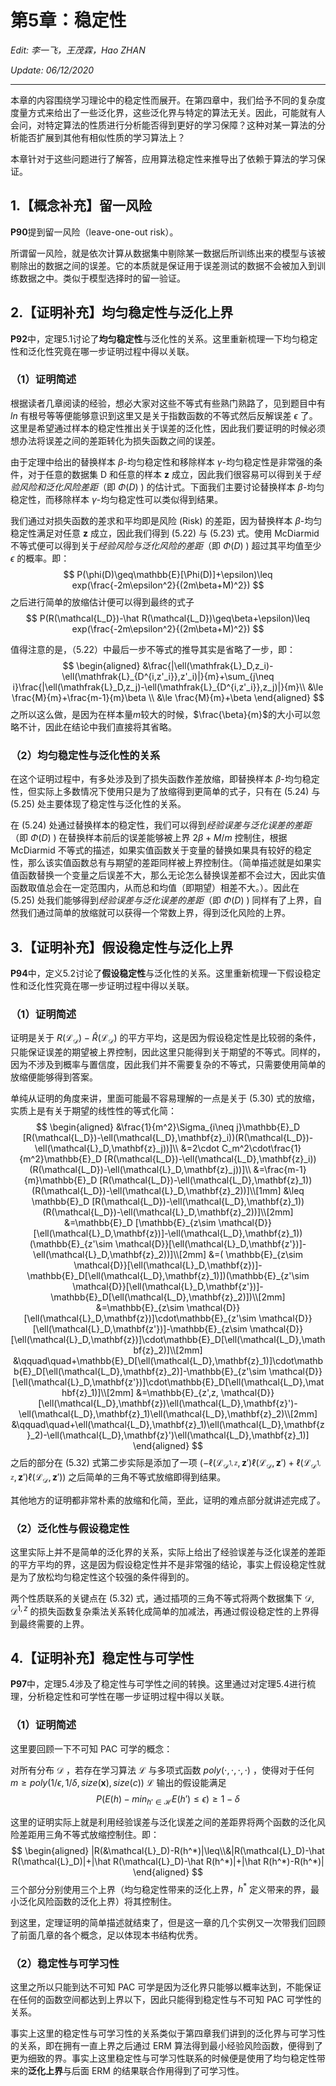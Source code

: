 # 第5章：稳定性

*Edit: 李一飞，王茂霖，Hao ZHAN*

*Update: 06/12/2020*

---

本章的内容围绕学习理论中的稳定性而展开。在第四章中，我们给予不同的复杂度度量方式来给出了一些泛化界，这些泛化界与特定的算法无关。因此，可能就有人会问，对特定算法的性质进行分析能否得到更好的学习保障？这种对某一算法的分析能否扩展到其他有相似性质的学习算法上？

本章针对于这些问题进行了解答，应用算法稳定性来推导出了依赖于算法的学习保证。



## 1.【概念补充】留一风险

**P90**提到留一风险（leave-one-out risk）。

所谓留一风险，就是依次计算从数据集中剔除某一数据后所训练出来的模型与该被剔除出的数据之间的误差。它的本质就是保证用于误差测试的数据不会被加入到训练数据之中。类似于模型选择时的留一验证。



## 2.【证明补充】均匀稳定性与泛化上界

**P92**中，定理5.1讨论了**均匀稳定性**与泛化性的关系。这里重新梳理一下均匀稳定性和泛化性究竟在哪一步证明过程中得以关联。

### （1）证明简述

根据读者几章阅读的经验，想必大家对这些不等式有些熟门熟路了，见到题目中有 $ln$ 有根号等等便能够意识到这里又是关于指数函数的不等式然后反解误差 $\epsilon$ 了。这里是希望通过样本的稳定性推出关于误差的泛化性，因此我们要证明的时候必须想办法将误差之间的差距转化为损失函数之间的误差。

由于定理中给出的替换样本 $\beta$-均匀稳定性和移除样本 $\gamma$-均匀稳定性是非常强的条件，对于任意的数据集 D 和任意的样本 **z** 成立，因此我们很容易可以得到关于*经验风险和泛化风险差距*（即 $\Phi(D)$ ) 的估计式。下面我们主要讨论替换样本 $\beta$-均匀稳定性，而移除样本 $\gamma$-均匀稳定性可以类似得到结果。

我们通过对损失函数的差求和平均即是风险 (Risk) 的差距，因为替换样本 $\beta$-均匀稳定性满足对任意 **z** 成立，因此我们得到 (5.22) 与 (5.23) 式。使用 McDiarmid 不等式便可以得到关于*经验风险与泛化风险的差距*（即 $\Phi(D)$ ) 超过其平均值至少 $\epsilon$ 的概率。即：
$$
P(\phi(D)\geq\mathbb{E}[\Phi(D)]+\epsilon)\leq exp(\frac{-2m\epsilon^2}{(2m\beta+M)^2})
$$
之后进行简单的放缩估计便可以得到最终的式子
$$
P(R(\mathcal{L_D})-\hat R(\mathcal{L_D})\geq\beta+\epsilon)\leq exp(\frac{-2m\epsilon^2}{(2m\beta+M)^2})
$$

值得注意的是，（5.22）中最后一步不等式的推导其实是省略了一步，即：
$$
\begin{aligned}
&\frac{|\ell(\mathfrak{L}_D,z_i)-\ell(\mathfrak{L}_{D^{i,z'_i}},z'_i)|}{m}+\sum_{j\neq i}\frac{|\ell(\mathfrak{L}_D,z_j)-\ell(\mathfrak{L}_{D^{i,z'_i}},z_j)|}{m}\\
&\le \frac{M}{m}+\frac{m-1}{m}\beta \\
&\le \frac{M}{m}+\beta
\end{aligned}
$$
之所以这么做，是因为在样本量$m$较大的时候，$\frac{\beta}{m}$的大小可以忽略不计，因此在结论中我们直接将其省略。

### （2）均匀稳定性与泛化性的关系

在这个证明过程中，有多处涉及到了损失函数作差放缩，即替换样本 $\beta$-均匀稳定性，但实际上多数情况下使用只是为了放缩得到更简单的式子，只有在 (5.24) 与 (5.25) 处主要体现了稳定性与泛化性的关系。

在 (5.24) 处通过替换样本的稳定性，我们可以得到*经验误差与泛化误差的差距*（即 $\Phi(D)$ ) 在替换样本前后的误差能够被上界 $2\beta+M/m$ 控制住，根据 McDiarmid 不等式的描述，如果实值函数关于变量的替换如果具有较好的稳定性，那么该实值函数总有与期望的差距同样被上界控制住。（简单描述就是如果实值函数替换一个变量之后误差不大，那么无论怎么替换误差都不会过大，因此实值函数取值总会在一定范围内，从而总和均值（即期望）相差不大。）。因此在 (5.25) 处我们能够得到*经验误差与泛化误差的差距*（即 $\Phi(D)$ ) 同样有了上界，自然我们通过简单的放缩就可以获得一个常数上界，得到泛化风险的上界。



## 3.【证明补充】假设稳定性与泛化上界

**P94**中，定义5.2讨论了**假设稳定性**与泛化性的关系。这里重新梳理一下假设稳定性和泛化性究竟在哪一步证明过程中得以关联。

### （1）证明简述

证明是关于 $R(\mathcal{L_D})-\hat R(\mathcal{L_D})$ 的平方平均，这是因为假设稳定性是比较弱的条件，只能保证误差的期望被上界控制，因此这里只能得到关于期望的不等式。同样的，因为不涉及到概率与置信度，因此我们并不需要复杂的不等式，只需要使用简单的放缩便能够得到答案。

单纯从证明的角度来讲，里面可能最不容易理解的一点是关于 (5.30) 式的放缩，实质上是有关于期望的线性性的等式化简：
$$
\begin{aligned}
&\frac{1}{m^2}\Sigma_{i\neq j}\mathbb{E}_D
[R(\mathcal{L_D})-\ell(\mathcal{L_D},\mathbf{z}_i))(R(\mathcal{L_D})-\ell(\mathcal{L}_D,\mathbf{z}_j))]\\
&=2\cdot C_m^2\cdot\frac{1}{m^2}\mathbb{E}_D
[R(\mathcal{L_D})-\ell(\mathcal{L_D},\mathbf{z}_i))(R(\mathcal{L_D})-\ell(\mathcal{L}_D,\mathbf{z}_j))]\\
&=\frac{m-1}{m}\mathbb{E}_D
[R(\mathcal{L_D})-\ell(\mathcal{L_D},\mathbf{z}_1))(R(\mathcal{L_D})-\ell(\mathcal{L}_D,\mathbf{z}_2))]\\[1mm]
&\leq \mathbb{E}_D
[R(\mathcal{L_D})-\ell(\mathcal{L_D},\mathbf{z}_1))(R(\mathcal{L_D})-\ell(\mathcal{L}_D,\mathbf{z}_2))]\\[2mm]
&=\mathbb{E}_D
[\mathbb{E}_{z\sim \mathcal{D}}[\ell(\mathcal{L}_D,\mathbf{z})]-\ell(\mathcal{L_D},\mathbf{z}_1))(\mathbb{E}_{z'\sim \mathcal{D}}[\ell(\mathcal{L}_D,\mathbf{z'})]-\ell(\mathcal{L}_D,\mathbf{z}_2))]\\[2mm]
&=(
\mathbb{E}_{z\sim \mathcal{D}}[\ell(\mathcal{L}_D,\mathbf{z})]-\mathbb{E}_D[\ell(\mathcal{L_D},\mathbf{z}_1)])(\mathbb{E}_{z'\sim \mathcal{D}}[\ell(\mathcal{L}_D,\mathbf{z'})]-\mathbb{E}_D[\ell(\mathcal{L_D},\mathbf{z}_2)])\\[2mm]
&=\mathbb{E}_{z\sim \mathcal{D}}[\ell(\mathcal{L}_D,\mathbf{z})]\cdot\mathbb{E}_{z'\sim \mathcal{D}}[\ell(\mathcal{L}_D,\mathbf{z'})]-\mathbb{E}_{z\sim \mathcal{D}}[\ell(\mathcal{L}_D,\mathbf{z})]\cdot\mathbb{E}_D[\ell(\mathcal{L_D},\mathbf{z}_2)]\\[2mm]
&\qquad\quad+\mathbb{E}_D[\ell(\mathcal{L_D},\mathbf{z}_1)]\cdot\mathbb{E}_D[\ell(\mathcal{L_D},\mathbf{z}_2)]-\mathbb{E}_{z'\sim \mathcal{D}}[\ell(\mathcal{L}_D,\mathbf{z'})]\cdot\mathbb{E}_D[\ell(\mathcal{L_D},\mathbf{z}_1)]\\[2mm]
&=\mathbb{E}_{z',z, \mathcal{D}}[\ell(\mathcal{L_D},\mathbf{z})\ell(\mathcal{L_D},\mathbf{z}')-\ell(\mathcal{L_D},\mathbf{z}_1)\ell(\mathcal{L_D},\mathbf{z}_2)\\[2mm]
&\qquad\quad+\ell(\mathcal{L_D},\mathbf{z}_1)\ell(\mathcal{L_D},\mathbf{z}_2)-\ell(\mathcal{L_D},\mathbf{z}')\ell(\mathcal{L_D},\mathbf{z}_1)]
\end{aligned}
$$
之后的部分在 (5.32) 式第二步实际是添加了一项 $(-\ell(\mathcal{L_{D^{1,\mathbb{z}}}},\mathbf{z}')\ell(\mathcal{L_D},\mathbf{z}')+\ell(\mathcal{L_{D^{1,\mathbb{z}}}},\mathbf{z}')\ell(\mathcal{L_D},\mathbf{z}'))$ 之后简单的三角不等式放缩即得到结果。

其他地方的证明都非常朴素的放缩和化简，至此，证明的难点部分就讲述完成了。

### （2）泛化性与假设稳定性

这里实际上并不是简单的泛化界的关系，实际上给出了经验误差与泛化误差的差距的平方平均的界，这是因为假设稳定性并不是非常强的结论，事实上假设稳定性就是为了放松均匀稳定性这个较强的条件得到的。

两个性质联系的关键点在 (5.32) 式，通过插项的三角不等式将两个数据集下 $\mathcal{D},\mathcal{D}^{1,z}$ 的损失函数复杂乘法关系转化成简单的加减法，再通过假设稳定性的上界得到最终需要的上界。



## 4.【证明补充】稳定性与可学性

**P97**中，定理5.4涉及了稳定性与可学性之间的转换。这里通过对定理5.4进行梳理，分析稳定性和可学性在哪一步证明过程中得以关联。

### （1）证明简述

这里要回顾一下不可知 PAC 可学的概念：

对所有分布 $\mathcal{D}$ ，若存在学习算法 $\mathcal{L}$ 与多项式函数 $poly(\cdot,\cdot,\cdot,\cdot)$ ，使得对于任何 $m\geq poly(1/\epsilon,1/\delta,size(\mathbf{x}),size(c))$ $\mathcal{L}$ 输出的假设能满足
$$
   	P\big(E(h)-min_{h'\in\mathcal{H}}E(h')\leq\epsilon\big)\geq1-\delta
$$

这里的证明实际上就是利用经验误差与泛化误差之间的差距界将两个函数的泛化风险差距用三角不等式放缩控制住。即：
$$
\begin{aligned}
|R(&\mathcal{L}_D)-R(h^*)|\leq\\&|R(\mathcal{L}_D)-\hat R(\mathcal{L}_D)|+|\hat R(\mathcal{L}_D)-\hat R(h^*)|+|\hat R(h^*)-R(h^*)|
\end{aligned}
$$
三个部分分别使用三个上界（均匀稳定性带来的泛化上界，$h^*$ 定义带来的界，最小泛化风险函数的泛化上界）将其控制住。

到这里，定理证明的简单描述就结束了，但是这一章的几个实例又一次带我们回顾了前面几章的各个概念，足以体现本书结构优秀。

### （2）稳定性与可学习性

这里之所以只能到达不可知 PAC 可学是因为泛化界只能够以概率达到，不能保证在任何的函数空间都达到上界以下，因此只能得到稳定性与不可知 PAC 可学性的关系。

事实上这里的稳定性与可学习性的关系类似于第四章我们讲到的泛化界与可学习性的关系，即在拥有一直上界之后通过 ERM 算法得到最小经验风险函数，便得到了更为细致的界。事实上这里稳定性与可学习性联系的时候便是使用了均匀稳定性带来的**泛化上界**与后面 ERM 的结果联合作用得到了可学习性。



